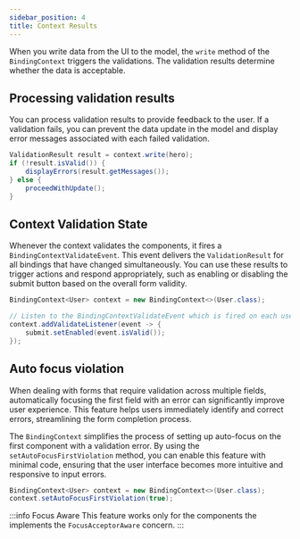 ```yaml
---
sidebar_position: 4
title: Context Results
---
```


When you write data from the UI to the model, the `write` method of the `BindingContext` triggers the validations. The validation results determine whether the data is acceptable.

## Processing validation results

You can process validation results to provide feedback to the user. If a validation fails, you can prevent the data update in the model and display error messages associated with each failed validation.

```java
ValidationResult result = context.write(hero);
if (!result.isValid()) {
    displayErrors(result.getMessages());
} else {
    proceedWithUpdate();
}
```

<!-- vale off -->
## Context Validation State
<!-- vale on -->

Whenever the context validates the components, it fires a `BindingContextValidateEvent`. This event delivers the `ValidationResult` for all bindings that have changed simultaneously. You can use these results to trigger actions and respond appropriately, such as enabling or disabling the submit button based on the overall form validity.

```java
BindingContext<User> context = new BindingContext<>(User.class);

// Listen to the BindingContextValidateEvent which is fired on each user interaction.
context.addValidateListener(event -> {
    submit.setEnabled(event.isValid());
});
```

## Auto focus violation

When dealing with forms that require validation across multiple fields, automatically focusing the first field with an error can significantly improve user experience. This feature helps users immediately identify and correct errors, streamlining the form completion process.

The `BindingContext` simplifies the process of setting up auto-focus on the first component with a validation error. By using the `setAutoFocusFirstViolation` method, you can enable this feature with minimal code, ensuring that the user interface becomes more intuitive and responsive to input errors.

```java
BindingContext<User> context = new BindingContext<>(User.class);
context.setAutoFocusFirstViolation(true);
```

:::info Focus Aware
This feature works only for the components the implements the `FocusAcceptorAware` concern.
:::